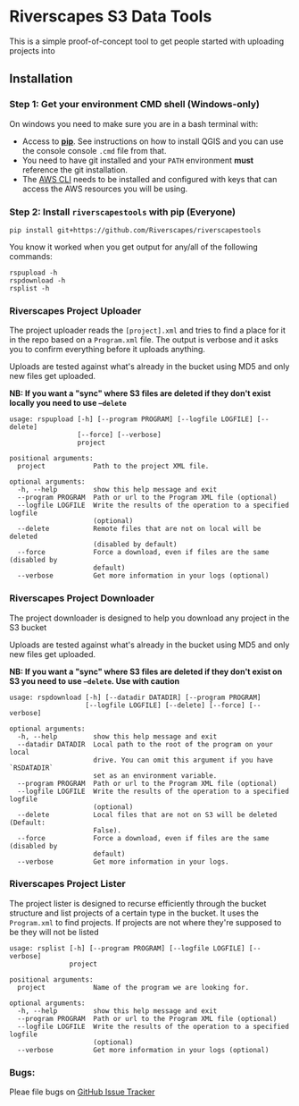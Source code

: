 # Riverscapes S3 Data Tools

This is a simple proof-of-concept tool to get people started with uploading projects into

## Installation

### Step 1: Get your environment CMD shell (Windows-only)

On windows you need to make sure you are in a bash terminal with:
* Access to **[pip](https://pip.pypa.io/en/stable/installing/)**. See instructions on how to install QGIS and you can use the console console `.cmd` file from that.
* You need to have git installed and your `PATH` environment **must** reference the git installation.
* The [AWS CLI](https://aws.amazon.com/cli/?sc_channel=PS&sc_campaign=acquisition_CA&sc_publisher=google&sc_medium=command_line_b&sc_content=aws_cli_p&sc_detail=aws%20cli&sc_category=command_line&sc_segment=161196437474&sc_matchtype=p&sc_country=CA&s_kwcid=AL!4422!3!161196437474!p!!g!!aws%20cli&ef_id=WFHksAAABLc1JG8i:20161215003248:s) needs to be installed and configured with keys that can access the AWS resources you will be using.

### Step 2: Install `riverscapestools` with pip (Everyone)

```
pip install git+https://github.com/Riverscapes/riverscapestools
```

You know it worked when you get output for any/all of the following commands:

```
rspupload -h
rspdownload -h
rsplist -h
```

### Riverscapes Project Uploader

The project uploader reads the `[project].xml` and tries to find a place for it in the repo based on a `Program.xml` file. The output is verbose and it asks you to confirm everything before it uploads anything.

Uploads are tested against what's already in the bucket using MD5 and only new files get uploaded.

**NB: If you want a "sync" where S3 files are deleted if they don't exist locally you need to use `—delete`**

```
usage: rspupload [-h] [--program PROGRAM] [--logfile LOGFILE] [--delete]
                 [--force] [--verbose]
                 project

positional arguments:
  project            Path to the project XML file.

optional arguments:
  -h, --help         show this help message and exit
  --program PROGRAM  Path or url to the Program XML file (optional)
  --logfile LOGFILE  Write the results of the operation to a specified logfile
                     (optional)
  --delete           Remote files that are not on local will be deleted
                     (disabled by default)
  --force            Force a download, even if files are the same (disabled by
                     default)
  --verbose          Get more information in your logs (optional)
```

### Riverscapes Project Downloader

The project downloader is designed to help you download any project in the S3 bucket

Uploads are tested against what's already in the bucket using MD5 and only new files get uploaded.

**NB: If you want a "sync" where S3 files are deleted if they don't exist on S3 you need to use `—delete`. Use with caution**

```
usage: rspdownload [-h] [--datadir DATADIR] [--program PROGRAM]
                   [--logfile LOGFILE] [--delete] [--force] [--verbose]

optional arguments:
  -h, --help         show this help message and exit
  --datadir DATADIR  Local path to the root of the program on your local
                     drive. You can omit this argument if you have `RSDATADIR`
                     set as an environment variable.
  --program PROGRAM  Path or url to the Program XML file (optional)
  --logfile LOGFILE  Write the results of the operation to a specified logfile
                     (optional)
  --delete           Local files that are not on S3 will be deleted (Default:
                     False).
  --force            Force a download, even if files are the same (disabled by
                     default)
  --verbose          Get more information in your logs.
```



### Riverscapes Project Lister

The project lister is designed to recurse efficiently through the bucket structure and list projects of a certain type in the bucket. It uses the `Program.xml` to find projects. If projects are not where they're supposed to be they will not be listed

```
usage: rsplist [-h] [--program PROGRAM] [--logfile LOGFILE] [--verbose]
               project

positional arguments:
  project            Name of the program we are looking for.

optional arguments:
  -h, --help         show this help message and exit
  --program PROGRAM  Path or url to the Program XML file (optional)
  --logfile LOGFILE  Write the results of the operation to a specified logfile
                     (optional)
  --verbose          Get more information in your logs (optional)
```
### Bugs:

Pleae file bugs on [GitHub Issue Tracker](https://github.com/Riverscapes/riverscapestools/issues)